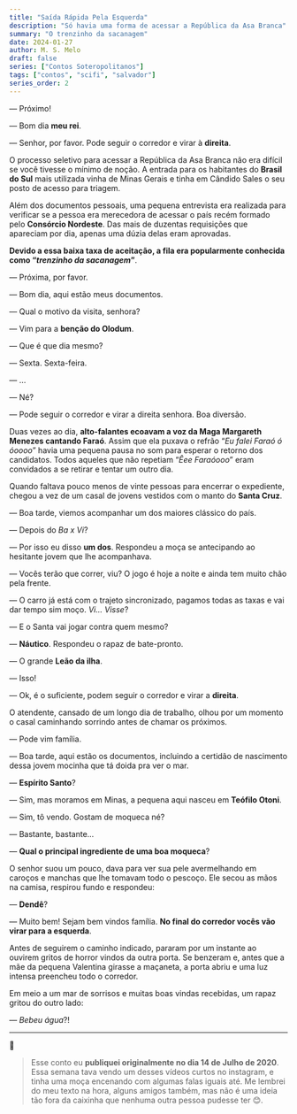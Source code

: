 ```yaml
---
title: "Saída Rápida Pela Esquerda"
description: "Só havia uma forma de acessar a República da Asa Branca"
summary: "O trenzinho da sacanagem"
date: 2024-01-27
author: M. S. Melo
draft: false
series: ["Contos Soteropolitanos"]
tags: ["contos", "scifi", "salvador"]
series_order: 2
---
```

— Próximo!

— Bom dia **meu rei**.

— Senhor, por favor. Pode seguir o corredor e virar à **direita**.

O processo seletivo para acessar a República da Asa Branca não era difícil se você tivesse o mínimo de noção. A entrada para os habitantes do **Brasil do Sul** mais utilizada vinha de Minas Gerais e tinha em Cândido Sales o seu posto de acesso para triagem.

Além dos documentos pessoais, uma pequena entrevista era realizada para verificar se a pessoa era merecedora de acessar o país recém formado pelo **Consórcio Nordeste**. Das mais de duzentas requisições que apareciam por dia, apenas uma dúzia delas eram aprovadas. 

**Devido a essa baixa taxa de aceitação, a fila era popularmente conhecida como “*trenzinho da sacanagem*”**.

— Próxima, por favor.

— Bom dia, aqui estão meus documentos.

— Qual o motivo da visita, senhora?

— Vim para a **benção do Olodum**.

— Que é que dia mesmo?

— Sexta. Sexta-feira.

— …

— Né?

— Pode seguir o corredor e virar a direita senhora. Boa diversão.

Duas vezes ao dia, **alto-falantes ecoavam a voz da Maga Margareth Menezes cantando Faraó**. Assim que ela puxava o refrão “*Eu falei Faraó ó óoooo*” havia uma pequena pausa no som para esperar o retorno dos candidatos. Todos aqueles que não repetiam “*Êee Faraóooo*” eram convidados a se retirar e tentar um outro dia.

Quando faltava pouco menos de vinte pessoas para encerrar o expediente, chegou a vez de um casal de jovens vestidos com o manto do **Santa Cruz**.

— Boa tarde, viemos acompanhar um dos maiores clássico do país.

— Depois do *Ba x Vi*?

— Por isso eu disso **um dos**. Respondeu a moça se antecipando ao hesitante jovem que lhe acompanhava.

— Vocês terão que correr, viu? O jogo é hoje a noite e ainda tem muito chão pela frente.

— O carro já está com o trajeto sincronizado, pagamos todas as taxas e vai dar tempo sim moço. *Vi... Visse*?

— E o Santa vai jogar contra quem mesmo?

— **Náutico**. Respondeu o rapaz de bate-pronto.

— O grande **Leão da ilha**.

— Isso!

— Ok, é o suficiente, podem seguir o corredor e virar a **direita**.

O atendente, cansado de um longo dia de trabalho, olhou por um momento o casal caminhando sorrindo antes de chamar os próximos.

— Pode vim família.

— Boa tarde, aqui estão os documentos, incluindo a certidão de nascimento dessa jovem mocinha que tá doida pra ver o mar.

— **Espírito Santo**?

— Sim, mas moramos em Minas, a pequena aqui nasceu em **Teófilo Otoni**.

— Sim, tô vendo. Gostam de moqueca né?

— Bastante, bastante...

— **Qual o principal ingrediente de uma boa moqueca**?

O senhor suou um pouco, dava para ver sua pele avermelhando em caroços e manchas que lhe tomavam todo o pescoço. Ele secou as mãos na camisa, respirou fundo e respondeu:

— **Dendê**?

— Muito bem! Sejam bem vindos família. **No final do corredor vocês vão virar para a esquerda**.

Antes de seguirem o caminho indicado, pararam por um instante ao ouvirem gritos de horror vindos da outra porta. Se benzeram e, antes que a mãe da pequena Valentina girasse a maçaneta, a porta abriu e uma luz intensa preencheu todo o corredor.

Em meio a um mar de sorrisos e muitas boas vindas recebidas, um rapaz gritou do outro lado:

— *Bebeu água*?!

---
🪬

> Esse conto eu **publiquei originalmente no dia 14 de Julho de 2020**. Essa semana tava vendo um desses vídeos curtos no instagram, e tinha uma moça encenando com algumas falas iguais até. Me lembrei do meu texto na hora, alguns amigos também, mas não é uma ideia tão fora da caixinha que nenhuma outra pessoa pudesse ter 😊.